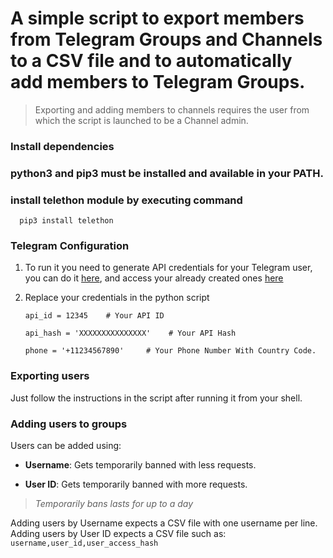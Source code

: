 # A simple script to export members from Telegram Groups and Channels to a CSV file and to automatically add members to Telegram Groups.

> Exporting and adding members to channels requires the user from which the script is launched to be a Channel admin.

### Install dependencies

### **python3** and **pip3** must be installed and available in your PATH.

### install telethon module by executing command 
      pip3 install telethon

### Telegram Configuration

1. To run it you need to generate API credentials for your Telegram user, you can do it [here](https://core.telegram.org/api/obtaining_api_id), and access your already created ones [here](https://my.telegram.org/apps)
2. Replace your credentials in the python script

    ```
    api_id = 12345    # Your API ID

    api_hash = 'XXXXXXXXXXXXXXX'    # Your API Hash

    phone = '+11234567890'     # Your Phone Number With Country Code.
    ```

### Exporting users

Just follow the instructions in the script after running it from your shell.

### Adding users to groups

Users can be added using:

- **Username**: Gets temporarily banned with less requests.

- **User ID**: Gets temporarily banned with more requests.

> *Temporarily bans lasts for up to a day*

Adding users by Username expects a CSV file with one username per line.
Adding users by User ID expects a CSV file such as: `username,user_id,user_access_hash`

